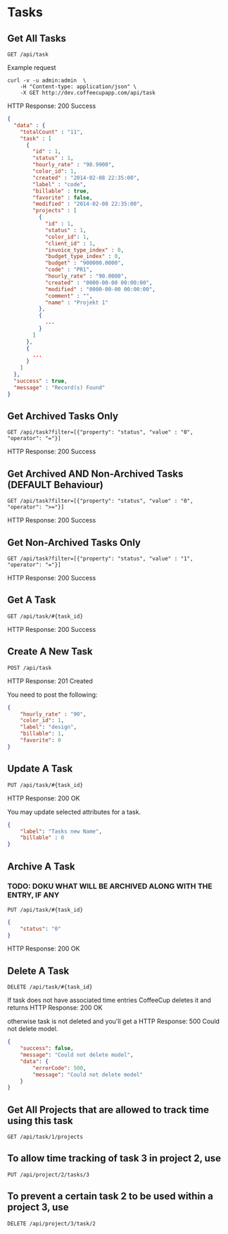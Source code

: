 # Tasks

## Get All Tasks

`GET /api/task`

Example request

```shell
curl -v -u admin:admin  \
	-H "Content-type: application/json" \
	-X GET http://dev.coffeecupapp.com/api/task
```

HTTP Response: 200 Success

```json
{
  "data" : {
    "totalCount" : "11",
    "task" : [
      {
        "id" : 1,
        "status" : 1,
        "hourly_rate" : "90.9900",
        "color_id": 1,
        "created" : "2014-02-08 22:35:00",
        "label" : "code",
        "billable" : true,
        "favorite" : false,
        "modified" : "2014-02-08 22:35:00",
        "projects" : [
          {
            "id" : 1,
            "status" : 1,
            "color_id": 1,
            "client_id" : 1,
            "invoice_type_index" : 0,
            "budget_type_index" : 0,
            "budget" : "900000.0000",
            "code" : "PR1",
            "hourly_rate" : "90.0000",
            "created" : "0000-00-00 00:00:00",
            "modified" : "0000-00-00 00:00:00",
            "comment" : "",
            "name" : "Projekt 1"
          },
          {
            ...
          }
        ]
      },
      {
        ...
      }
    ]
  },
  "success" : true,
  "message" : "Record(s) Found"
}
```

## Get Archived Tasks Only

`GET /api/task?filter=[{"property": "status", "value" : "0", "operator": "="}]`

HTTP Response: 200 Success

## Get Archived AND Non-Archived Tasks (DEFAULT Behaviour)

`GET /api/task?filter=[{"property": "status", "value" : "0", "operator": ">="}]`

HTTP Response: 200 Success

## Get Non-Archived Tasks Only

`GET /api/task?filter=[{"property": "status", "value" : "1", "operator": "="}]`

HTTP Response: 200 Success

## Get A Task

`GET /api/task/#{task_id}`

HTTP Response: 200 Success


## Create A New Task

`POST /api/task`

HTTP Response: 201 Created

You need to post the following:

```json
{
    "hourly_rate" : "90",
    "color_id": 1,
    "label": "design",
    "billable": 1,
    "favorite": 0
}
```

## Update A Task

`PUT /api/task/#{task_id}`

HTTP Response: 200 OK

You may update selected attributes for a task.

```json
{
    "label": "Tasks new Name",
    "billable" : 0
}
```


## Archive A Task

### TODO: DOKU WHAT WILL BE ARCHIVED ALONG WITH THE ENTRY, IF ANY

`PUT /api/task/#{task_id}`

```json
{
    "status": "0"
}
```
HTTP Response: 200 OK


## Delete A Task

`DELETE /api/task/#{task_id}`

If task does not have associated time entries CoffeeCup deletes it and returns
HTTP Response: 200 OK

otherwise task is not deleted and you'll get a HTTP Response: 500 Could not delete model.

```json
{
    "success": false,
    "message": "Could not delete model",
    "data": {
        "errorCode": 500,
        "message": "Could not delete model"
    }
}
```


## Get All Projects that are allowed to track time using this task

`GET /api/task/1/projects`

## To allow time tracking of task 3 in project 2, use

`PUT /api/project/2/tasks/3`

## To prevent a certain task 2 to be used within a project 3, use

`DELETE /api/project/3/task/2`


